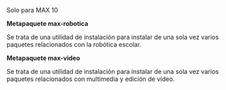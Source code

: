 Solo para MAX 10

**Metapaquete max-robotica**

Se trata de una utilidad de instalación para instalar de una sola vez varios paquetes relacionados con la robótica escolar.

**Metapaquete max-video**

Se trata de una utilidad de instalación para instalar de una sola vez varios paquetes relacionados con multimedia y edición de vídeo.
